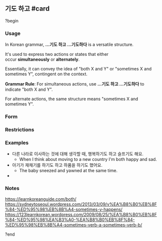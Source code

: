## 기도 하고 #card
?begin
### Usage
In Korean grammar, **...기도 하고 ...기도하다** is a versatile structure.

It's used to express two actions or states that either occur **simultaneously** or **alternately**.

Essentially, it can convey the idea of "both X and Y" or "sometimes X and sometimes Y", contingent on the context.

**Grammar Rule**: For simultaneous actions, use **...기도 하고 ...기도하다** to indicate "both X and Y".

For alternate actions, the same structure means "sometimes X and sometimes Y".
### Form
### Restrictions
### Examples
* 다른 나라로 이사하는 것에 대해 생각할 때, 행복하기도 하고 슬프기도 해요.
	* When I think about moving to a new country I'm both happy and sad.
* 아기가 재채기를 하기도 하고 하품을 하기도 했어요.
	* The baby sneezed and yawned at the same time.
* 
### Notes
https://learnkoreanguide.com/both/
https://sydneytoseoul.wordpress.com/2013/03/09/v%EA%B8%B0%EB%8F%84-%ED%95%98%EB%8B%A4-sometimes-v-happens/
https://123learnkorean.wordpress.com/2009/08/25/%EA%B8%B0%EB%8F%84-%ED%95%98%EA%B3%A0-%EA%B8%B0%EB%8F%84-%ED%95%98%EB%8B%A4-sometimes-verb-a-sometimes-verb-b/

?end